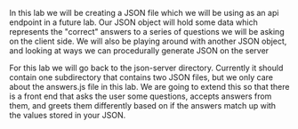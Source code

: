 In this lab we will be creating a JSON file which we will be using as an api endpoint in a future lab. Our JSON object will hold some data which represents the "correct" answers to a series of questions we will be asking on the client side. We will also be playing around with another JSON object, and looking at ways we can procedurally generate JSON on the server

For this lab we will go back to the json-server directory. Currently it should contain one subdirectory that contains two JSON files, but we only care about the answers.js file in this lab. We are going to extend this so that there is a front end that asks the user some questions, accepts answers from them, and greets them differently based on if the answers match up with the values stored in your JSON.